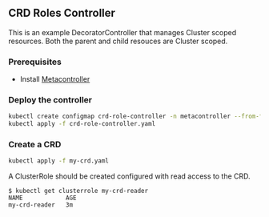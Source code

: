 ## CRD Roles Controller

This is an example DecoratorController that manages Cluster scoped resources.
Both the parent and child resouces are Cluster scoped.

### Prerequisites

* Install [Metacontroller](https://github.com/GoogleCloudPlatform/metacontroller)

### Deploy the controller

```sh
kubectl create configmap crd-role-controller -n metacontroller --from-file=sync.py
kubectl apply -f crd-role-controller.yaml
```

### Create a CRD

```sh
kubectl apply -f my-crd.yaml
```

A ClusterRole should be created configured with read access to the CRD.

```console
$ kubectl get clusterrole my-crd-reader
NAME            AGE
my-crd-reader   3m
```
